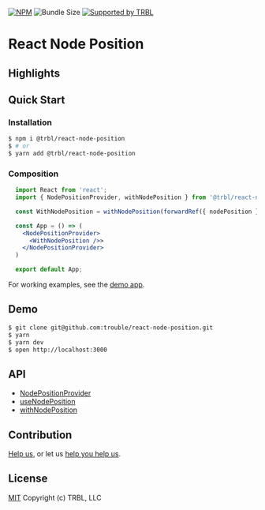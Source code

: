 [![NPM](https://img.shields.io/npm/v/@trbl/react-node-position)](https://www.npmjs.com/@trbl/react-node-position)
![Bundle Size](https://img.shields.io/bundlephobia/minzip/@trbl/react-node-position?label=zipped)
[![Supported by TRBL](https://img.shields.io/badge/supported_by-TRBL-black)](https://github.com/trouble)

# React Node Position

## Highlights

## Quick Start

### Installation

```bash
$ npm i @trbl/react-node-position
$ # or
$ yarn add @trbl/react-node-position
```

### Composition

```jsx
  import React from 'react';
  import { NodePositionProvider, withNodePosition } from '@trbl/react-node-position';

  const WithNodePosition = withNodePosition(forwardRef({ nodePosition }, ref) => <div ref={ref}>{nodePosition}</div>));

  const App = () => (
    <NodePositionProvider>
      <WithNodePosition />>
    </NodePositionProvider>
  )

  export default App;
```

For working examples, see the [demo app](./demo/App.demo.js).

## Demo

```bash
$ git clone git@github.com:trouble/react-node-position.git
$ yarn
$ yarn dev
$ open http://localhost:3000
```

## API

  - [NodePositionProvider](./src/NodePositionProvider/README.md)
  - [useNodePosition](./src/useNodePosition/README.md)
  - [withNodePosition](./src/withNodePosition/README.md)

## Contribution

[Help us,](https://github.com/trouble/.github/blob/master/CONTRIBUTING.md) or let us [help you help us](https://github.com/trouble/.github/blob/master/SUPPORT.md).

## License

[MIT](https://github.com/trouble/react-node-position/blob/master/LICENSE) Copyright (c) TRBL, LLC
